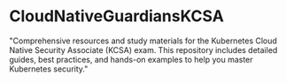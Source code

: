 # CloudNativeGuardiansKCSA
"Comprehensive resources and study materials for the Kubernetes Cloud Native Security Associate (KCSA) exam. This repository includes detailed guides, best practices, and hands-on examples to help you master Kubernetes security."
